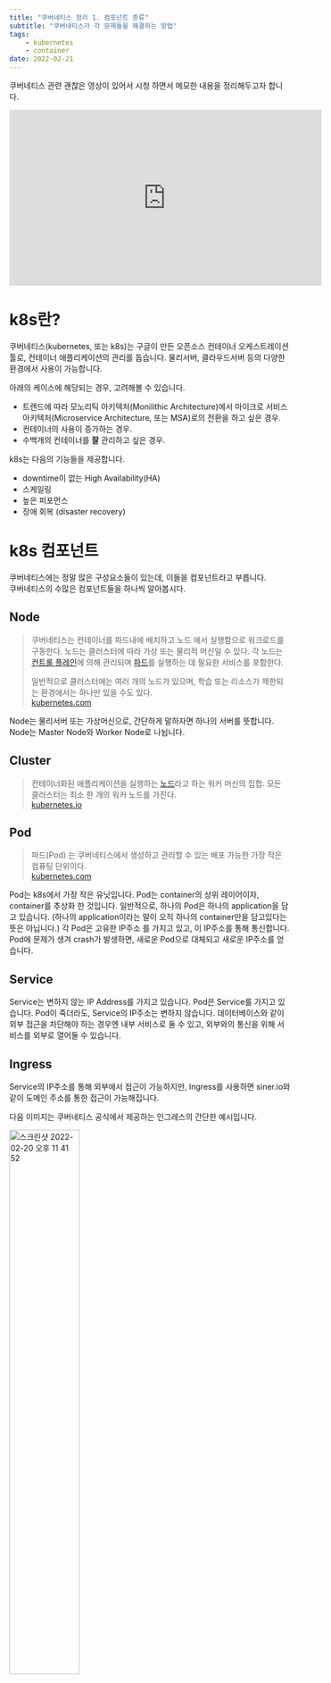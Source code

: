 ```yaml
---
title: "쿠버네티스 정리 1. 컴포넌트 종류"
subtitle: "쿠버네티스가 각 문제들을 해결하는 방법"
tags:
    - kubernetes
    - container
date: 2022-02-21
---
```


쿠버네티스 관련 괜찮은 영상이 있어서 시청 하면서 메모한 내용을 정리해두고자 합니다.

<iframe width="560" height="315" src="https://www.youtube.com/embed/X48VuDVv0do" title="YouTube video player" frameborder="0" allow="accelerometer; autoplay; clipboard-write; encrypted-media; gyroscope; picture-in-picture" allowfullscreen></iframe>

# k8s란?
쿠버네티스(kubernetes, 또는 k8s)는 구글이 만든 오픈소스 컨테이너 오케스트레이션 툴로, 컨테이너 애플리케이션의 관리를 돕습니다. 물리서버, 클라우드서버 등의 다양한 환경에서 사용이 가능합니다.

아래의 케이스에 해당되는 경우, 고려해볼 수 있습니다.
- 트렌드에 따라 모노리틱 아키텍처(Monilithic Architecture)에서 마이크로 서비스 아키텍처(Microservice Architecture, 또는 MSA)로의 전환을 하고 싶은 경우.
- 컨테이너의 사용이 증가하는 경우.
- 수백개의 컨테이너를 **잘** 관리하고 싶은 경우.

k8s는 다음의 기능들을 제공합니다.
- downtime이 없는 High Availability(HA)
- 스케일링
- 높은 퍼포먼스
- 장애 회복 (disaster recovery)

# k8s 컴포넌트
쿠버네티스에는 정말 많은 구성요소들이 있는데, 이들을 컴포넌트라고 부릅니다.<br>
쿠버네티스의 수많은 컴포넌트들을 하나씩 알아봅시다.

## Node
> 쿠버네티스는 컨테이너를 파드내에 배치하고 노드 에서 실행함으로 워크로드를 구동한다. 노드는 클러스터에 따라 가상 또는 물리적 머신일 수 있다. 각 노드는 [컨트롤 플레인](https://kubernetes.io/ko/docs/reference/glossary/?all=true#term-control-plane)에 의해 관리되며 [파드](https://kubernetes.io/ko/docs/concepts/workloads/pods/)를 실행하는 데 필요한 서비스를 포함한다.
>
>일반적으로 클러스터에는 여러 개의 노드가 있으며, 학습 또는 리소스가 제한되는 환경에서는 하나만 있을 수도 있다.<br>
> [kubernetes.com](https://kubernetes.io/ko/docs/concepts/architecture/nodes/)

Node는 물리서버 또는 가상머신으로, 간단하게 말하자면 하나의 서버를 뜻합니다.<br>
Node는 Master Node와 Worker Node로 나뉩니다.

## Cluster
> 컨테이너화된 애플리케이션을 실행하는 [노드](https://kubernetes.io/ko/docs/concepts/architecture/nodes/)라고 하는 워커 머신의 집합. 모든 클러스터는 최소 한 개의 워커 노드를 가진다.<br>
> [kubernetes.io](https://kubernetes.io/ko/docs/concepts/overview/components/)

## Pod
> 파드(Pod) 는 쿠버네티스에서 생성하고 관리할 수 있는 배포 가능한 가장 작은 컴퓨팅 단위이다.<br>
> [kubernetes.com](https://kubernetes.io/ko/docs/concepts/workloads/pods/)

Pod는 k8s에서 가장 작은 유닛입니다. Pod는 container의 상위 레이어이자, container를 추상화 한 것입니다.
일반적으로, 하나의 Pod은 하나의 application을 담고 있습니다. (하나의 application이라는 말이 오직 하나의 container만을 담고있다는 뜻은 아닙니다.)
각 Pod은 고유한 IP주소 를 가지고 있고, 이 IP주소를 통해 통신합니다.
Pod에 문제가 생겨 crash가 발생하면, 새로운 Pod으로 대체되고 새로운 IP주소를 얻습니다.

## Service
Service는 변하지 않는 IP Address를 가지고 있습니다.
Pod은 Service를 가지고 있습니다.
Pod이 죽더라도, Service의 IP주소는 변하지 않습니다.
데이터베이스와 같이 외부 접근을 차단해야 하는 경우엔 내부 서비스로 둘 수 있고, 외부와의 통신을 위해 서비스를 외부로 열어둘 수 있습니다.

## Ingress
Service의 IP주소를 통해 외부에서 접근이 가능하지만, Ingress를 사용하면 siner.io와 같이 도메인 주소를 통한 접근이 가능해집니다.

다음 이미지는 쿠버네티스 공식에서 제공하는 인그레스의 간단한 예시입니다.

<img width="50%" alt="스크린샷 2022-02-20 오후 11 41 52" src="https://user-images.githubusercontent.com/34048253/154848123-1601c82d-85ee-486e-aa7d-082aa0ce7935.png">

## ConfigMap
> 컨피그맵은 키-값 쌍으로 기밀이 아닌 데이터를 저장하는 데 사용하는 API 오브젝트이다. 
> [파드](https://kubernetes.io/ko/docs/concepts/workloads/pods/)는 [볼륨](https://kubernetes.io/ko/docs/concepts/storage/volumes/)에서 환경 변수, 커맨드-라인 인수 또는 구성 파일로 컨피그맵을 사용할 수 있다.<br>
>[kubernetes.io](https://kubernetes.io/ko/docs/concepts/configuration/configmap/)

ConfigMap을 소개하기 위해 하나의 예시를 들어보겠습니다.
백엔드 Service가 데이터베이스 Service에 접근하기 위해서는 데이터베이스의 주소, 유저네임, 비밀번호와 같은 env를 저장해야합니다. service의 endpoint가 변경되면 url이 변경될텐데, 이를 적용해서 rebuild 등의 작업을 거치려면 작은 변화에도 많은것이 변경되기때문에, 이를 위한 Configuration 저장소인 ConfigMap이 있습니다.
하지만 Credential과 같은 중요한 정보는 여기가 아닌 Secret에 저장합니다.

## Secret
>시크릿은 암호, 토큰 또는 키와 같은 소량의 중요한 데이터를 포함하는 오브젝트이다. 
>이를 사용하지 않으면 중요한 정보가 [파드](https://kubernetes.io/ko/docs/concepts/workloads/pods/) 명세나 [컨테이너 이미지](https://kubernetes.io/ko/docs/reference/glossary/?all=true#term-image)에 포함될 수 있다.
>시크릿을 사용한다는 것은 사용자의 기밀 데이터를 애플리케이션 코드에 넣을 필요가 없음을 뜻한다.<br>
>[kubernetes.io](https://kubernetes.io/ko/docs/concepts/configuration/secret/)

ConfigMap에 넣을 수 없는 secret data를 넣기위한 저장소입니다.
base64 형태로 인코딩해서 저장합니다.

## Volume
데이터베이스와 같은 정보는 어딘가에 저장 되어야 하는데 container의 특성상 사라지기 쉽기때문에 Pod의 내부 저장소를 사용하는것은 불가능합니다. 그리고 data를 저장하는 장소는 오랫동안 안정적인 상태를 유지할 수 있어야 합니다.
이를위한 컴포넌트가 Volume입니다.

Volume은 물리 저장소 또는 Pod이 될 수 있습니다.
Volume은 같은 Node 또는 리모트 Node에 존재할 수도 있고, k8s Cluster 외부에 존재할 수도 있습니다.

k8s는 data persistance를 관리해주지 않습니다. -> 개발자가 잘 처리해서 관리해야합니다.

## Deployment
지금까지 말한 것들 만으로도 충분히 서비스가 돌아가는 환경이 되었습니다.
하지만 Pod이 죽으면 재시작되고, 컨테이너가 다시 생기는동안 downtime이 생겨서 유저들이 매우 안좋아할겁니다.

위의 문제들을 해결하기 위해서는 distributed system의 장점을 살려야 하는데, 이를 위해서는 모든것을 replicate 해야합니다.
위에서 설명한 컴포넌트들을 다른 Node에 clone해서 띄워두고, 하나의 서비스로 연결한 뒤 DNS로 관리해서 Pod이 죽어도 서비스 전체가 죽지 않게 잘 해줘야 합니다.
이를 위해 Service는 LoadBalancer의 기능도 제공하고 있습니다.

Deployment를 통해 Pod의 배포 개수 등의 설정값들을 모아둔 blueprint를 만들 수 있습니다.
Deployment는 Pod을 추상화 한 것이라고 할 수 있습니다.

하지만 데이터베이스와 같이 한곳에서 관리되어야 하는 Pod는 replica를 통해 해결할 수 없습니다.
데이터베이스와 같은 애플리케이션의 Consistency를 위해 Shared Data Storage에 접근할 수 있는 매커니즘이 필요하게 되었는데, 이를 해결해주는 컴포넌트가 바로 StatefulSet입니다.

## StatefulSet
StatefulSet은 말그대로 Stateful한 애플리케이션을 위한 컴포넌트입니다.
읽기와 쓰기의 과정에서 Syncronize하게 해줍니다.
하지만 StatefulSet을 배포하는것이 간단한 것은 아니기에, k8s cluster 외부에 호스팅되어있는 데이터베이스를 사용하기도 합니다.

> Deployment for stateLESS Apps<br>
> StatefulSet for stateFUL Apps or Databases

이제 Deployment를 통해 한 서비스의 Pod이 여러개가 되었으니, 하나의 Node가 죽어버려도, 다른 Node가 처리해줄테니 안전합니다.

>avoid downtime!<br>
>avoid data inconsistencies!
